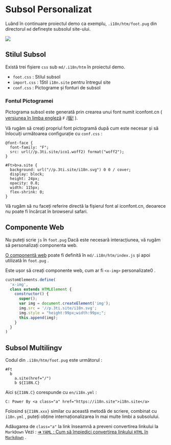 # Subsol Personalizat

Luând în continuare proiectul demo ca exemplu, `.i18n/htm/foot.pug` din directorul `md` definește subsolul site-ului.

![](https://p.3ti.site/1721286077.avif)

## Stilul Subsol

Există trei fișiere `css` sub `md/.i18n/htm` în proiectul demo.

* `foot.css` : Stilul subsol
* `import.css` : 1Stil `i18n.site` pentru întregul site
* `conf.css` : Pictograme și fonturi de subsol

### Fontul Pictogramei

Pictograma subsol este generată prin crearea unui font numit iconfont.cn ( [versiunea în limba engleză](https://www.iconfont.cn/?lang=en-us) `F` /[版!](https://www.iconfont.cn/?lang=zh) ).

Vă rugăm să creați propriul font pictogramă după cum este necesar și să înlocuiți următoarea configurație cu `conf.css` :

```
@font-face {
  font-family: "F";
  src: url(//p.3ti.site/ico1.woff2) format("woff2");
}

#Ft>b>a.site {
  background: url("//p.3ti.site/i18n.svg") 0 0 / cover;
  display: block;
  height: 24px;
  opacity: 0.8;
  width: 115px;
  flex-shrink: 0;
}
```

Vă rugăm să nu faceți referire directă la fișierul font al iconfont.cn, deoarece nu poate fi încărcat în browserul safari.

## Componente Web

Nu puteți scrie `js` în `foot.pug` Dacă este necesară interacțiunea, vă rugăm să personalizați componenta web.

[O componentă web](https://www.freecodecamp.org/news/build-your-first-web-component/) poate fi definită în `md/.i18n/htm/index.js` și apoi utilizată în `foot.pug` .

Este ușor să creați componente web, cum ar fi `<x-img>` personalizate0 .

```js
customElements.define(
  'x-img',
  class extends HTMLElement {
    constructor() {
      super();
      var img = document.createElement('img');
      img.src = '//p.3ti.site/i18n.svg';
      img.style = "height:99px;width:99px;";
      this.append(img);
    }
  }
)
```

## Subsol Multilingv

Codul din `.i18n/htm/foot.pug` este următorul :

```
#Ft
  b
    a.site(href="/")
    b ${I18N.C}
```

Aici `${I18N.C}` corespunde cu `en/i18n.yml` :

```
C: Power By <a class="a" href="https://i18n.site">i18n.site</a>
```

Folosind `${I18N.xxx}` similar cu această metodă de scriere, combinat cu `i18n.yml` , puteți obține internaționalizarea în mai multe limbi a subsolului.

Adăugarea de `class="a"` la link înseamnă a preveni convertirea linkului la `MarkDown` Vezi :
 [➔ `YAML` : Cum să împiedici convertirea linkului `HTML` în `Markdown`](/i18/qa#H2) .